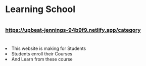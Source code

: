 # <h1>Learning School</h1>

# <h3>https://upbeat-jennings-94b9f9.netlify.app/category</h3>

# <ul>

<li>This website is making for Students</li>
<li>Students enroll their Courses</li>
<li>And Learn from these course</li>
</ul>
